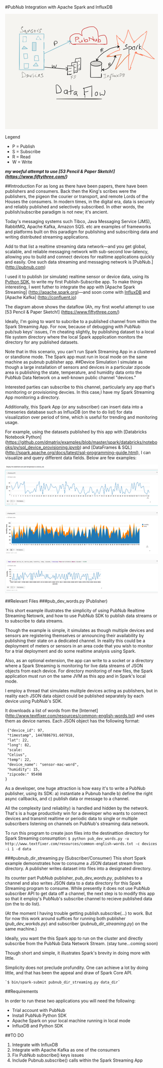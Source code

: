 #PubNub Integration with Apache Spark and InfluxDB

![](images/pubnub_spark.png "An Overview of Data Flow")

Legend
- P = Publish
- S = Subscribe
- R = Read
- W = Write

***my woeful attempt to use [53 Pencil & Paper Sketch!] (https://www.fiftythree.com/)***

##Introduction
For as long as there have been papers, there have been publishers and consumers. 
Back then the King's scribes were the publishers, the pigeon the courier or transport, and remote Lords of the Houses the consumers. In modern times, in the digital era, data is securely and reliably published and selectively subscribed. In other words, the publish/subscribe paradigm is not new; it's ancient.

Today's messaging systems such Tibco, Java Messaging Service (JMS), RabbitMQ, Apache Kafka, Amazon SQS. etc are examples of frameworks and platforms built on this paradigm for publishing and subscribing data and writing distributed streaming applications.

Add to that list a realtime streaming data network—and you get global, scalable, and reliable messaging network with sub-second low-latency, allowing you to build and connect devices for realtime applications quickly and easily. One such data streaming and messaging network is [PubNub.] (http://pubnub.com)

I used it to publish (or simulate) realtime sensor or device data, using its [Python SDK](https://www.pubnub.com/developers/), to write my first Publish-Subscribe app. To make things interesting, I went futher to integrate the app with [Apache Spark Streaming] (http://apache.spark.org)—and soon come with [InfluxDB](http://influxdb.com) and [Apache Kafka] (http://confluent.io)

The diagram above shows the dataflow (Ah, my first woeful attempt to use [53 Pencil & Paper Sketch!] (https://www.fiftythree.com/)

Ideally, I'm going to want to subcribe to a published channel from within the Spark Streaming App. For now, because of debugging with PubNub pub/sub keys' issues, I'm cheating slightly, by publishing dataset to a local file system directory where the local Spark appplication monitors the directory for any published datasets.

Note that in this scenario, you can't run Spark Streaming App in a clustered or standlone mode. The Spark app must run in local mode on the same machine as pubnub publisher app.
##Device Simulation
I simulate as though a large installation of sensors and devices in a particular zipcode area is publishing the state, temperature, and humidity data onto the PubNub Data Network on a well-known public channel "devices."

Interested parties can subscribe to this channel, particularly any app that's monitoring or provisioning devcies. In this case,I have my Spark Streaming App monitoring a directory.

Additionally, this Spark App (or any subscriber) can insert data into a timeseries database such as InfluxDB (on the to do list) for data visualization over period of time, which is useful for trending and monitoring usage.

For example, using the datasets published by this app with [Databricks Notebook Python] (https://github.com/dmatrix/examples/blob/master/spark/databricks/notebooks/py/sql_device_provisioning.ipynb) and [DataFrames & SQL] (http://spark.apache.org/docs/latest/sql-programming-guide.html), I can visualize and query different data fields. Below are few examples:


![](images/screen_3.png "Temperature vs Devices")

![](images/screen_1.png "Temperature, Humidity vs Devices")

![](images/screen_2.png "Humidity vs Zipcode")


##Relevant Files
###pub_dev_words.py (Publisher)

This short example illustrates the simplicity of using PubNub Realtime Streaming Netowrk,
and how to use PubNub SDK to publish data streams or to subscribe to data streams.

Though the example is simple, it simulates as though multiple devices and sensors are registering themselves or announcing their availability by publishing their state on a dedicated channel. In reality this could be a deployment of meters or sensors in an area code that you wish to monitor for a trial deployment and do some realtime analysis using Spark.

Also, as an optional extension, the app can write to a socket or a directory where a Spark Streaming is monitoring for live
 data streams of JSON objects from each device. For directory monitoring of new files, the Spark application must run on the same JVM as this app and in Spark's local mode.

I employ a thread that simulates mulitple devices acting as publishers, but in reality each JSON data object could be published separately by each device using PubNub's SDK. 

It downloads a list of words from the [Internet] (http://www.textfixer.com/resources/common-english-words.txt) and uses them as device names. Each JSON object has the 
following format:

     {"device_id": 97, 
     "timestamp", 1447886791.607918,
     "lat": 22, 
     "long": 82, 
     "scale: 
     "Celius", 
     "temp": 22, 
     "device_name": "sensor-mac-word",
     "humidity": 15,
     "zipcode:" 95498
    }
As a developer, one huge attraction is how easy it's to write a PubNub publisher, using its SDK: a) instantiate a Pubnub handle b) define the right async callbacks, and c) publish data or message to a channel. 

All the complexity (and reliablity) is handled and hidden by the network. That's is a huge productivity win for a developer who wants to connect devices and transmit realtime or periodic data to single or multiple subscribers listening on channels on PubNub's streaming data network.

 To run this program to create json files into the destinattion directory for Spark Streaming consumption:
     `$ python pub_dev_words.py -u http://www.textfixer.com/resources/common-english-words.txt -c devices -i 1 -d data`

###pubnub_dir_streaming.py (Subscriber/Consumer)
 This short Spark example demonstrates how to consume a JSON dataset stream from directory. A publisher writes dataset into files into a designated directory.

Its counter part PubNub publisher, *pub_dev_words.py*, publishes to a channel and also writes JSON data to a data directory
for this Spark Streaming program to consume. While presently it does not use PubNub subscriber API to get data off a channel, the next step is to modify this app so that it employ's PubNub's subscribe channel to recieve published data (on the to do list).

(At the moment I having trouble getting publish.subscribe(...) to work. But for now this work around suffices for running both publisher (*pub_dev_workds.py*) and subscriber (*pubnub_dir_streaming.py*) on the same machine.)

Ideally, you want the this Spark app to run on the cluster and directly subscribe from the PubNub Data Network Stream.
(stay tune...coming soon)


Though short and simple, it illustrates Spark's brevity in doing more with little. 

Simplicity does not preclude profundity. One can achieve a lot by doing little, and that has been the appeal and draw of Spark Core API.

    `$ bin/spark-submit pubnub_dir_streaming.py data_dir`
##Requirements

In order to run these two applications you will need the following:
- Trial account with PubNub
- Install PubNub Python SDK 
- Apache Spark on your local machine running in local mode
- InfluxDB and Python SDK

##TO DO
1. Integrate with InfluxDB
2. Integrate with Apache Kafka as one of the consumers
4. Fix PubNub subscribe() keys issues
3. Include Pubnub.subscribe() calls within the Spark Streaming App
